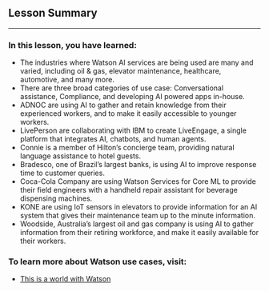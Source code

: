 ## Lesson Summary

*****

### In this lesson, you have learned:

* The industries where Watson AI services are being used are many and varied,
including oil & gas, elevator maintenance, healthcare, automotive, and many
more.
* There are three broad categories of use case: Conversational assistance,
Compliance, and developing AI powered apps in-house. 
* ADNOC are using AI to gather and retain knowledge from their experienced
workers, and to make it easily accessible to younger workers.
* LivePerson are collaborating with IBM to create LiveEngage, a single platform
that integrates AI, chatbots, and human agents.  
* Connie is a member of Hilton’s concierge team, providing natural language
assistance to hotel guests.
* Bradesco, one of Brazil’s largest banks, is using AI to improve response time to
customer queries.
* Coca-Cola Company are using Watson Services for Core ML to provide their field
engineers with a handheld repair assistant for beverage dispensing machines.
* KONE are using IoT sensors in elevators to provide information for an AI system
that gives their maintenance team up to the minute information.
* Woodside, Australia’s largest oil and gas company is using AI to gather
information from their retiring workforce, and make it easily available for
their workers.   



### To learn more about Watson use cases, visit:

* [This is a world with Watson](https://www.ibm.com/watson/ai-stories/)




